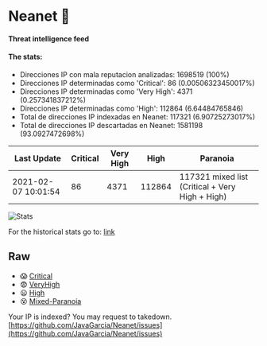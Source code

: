 # Neanet :hocho:
#### Threat intelligence feed
#### The stats:

- Direcciones IP con mala reputacion analizadas: 1698519 (100%)
- Direcciones IP determinadas como 'Critical':  86 (0.00506323450017%)
- Direcciones IP determinadas como 'Very High':  4371 (0.257341837212%)
- Direcciones IP determinadas como 'High':  112864 (6.64484765846)
- Total de direcciones IP indexadas en Neanet:  117321 (6.90725273017%)
- Total de direcciones IP descartadas en Neanet:  1581198 (93.0927472698%)

| Last Update | Critical | Very High | High | Paranoia |
| --- | --- | --- | --- | --- |
| 2021-02-07 10:01:54 | 86 | 4371 | 112864 | 117321 mixed list (Critical + Very High + High)|

![Stats](https://docs.google.com/spreadsheets/d/e/2PACX-1vSnaNMIXVabIpDJjufMlzH7poXnshF3mgd8Is1g9ytUEzVsP5my4Trn8f-xkoLLQ38xpL3HtmUexLo6/pubchart?oid=501124687&format=image)

For the historical stats go to: [link](/stats.csv)
## Raw
- :scream: [Critical](https://raw.githubusercontent.com/JavaGarcia/Neanet/master/blacklists/neanet_critical.txt)
- :fearful: [VeryHigh](https://raw.githubusercontent.com/JavaGarcia/Neanet/master/blacklists/neanet_veryHigh.txtt)
- :frowning: [High](https://raw.githubusercontent.com/JavaGarcia/Neanet/master/blacklists/neanet_high.txt)
- :dizzy_face: [Mixed-Paranoia](https://raw.githubusercontent.com/JavaGarcia/Neanet/master/blacklists/neanet_all.txt)


Your IP is indexed? You may request to takedown. [https://github.com/JavaGarcia/Neanet/issues](https://github.com/JavaGarcia/Neanet/issues)
























































































































































































































































































































































































































































































































































































































































































































































































































































































































































































































































































































































































































































































































































































































































































































































































































































































































































































































































































































































































































































































































































































































































































































































































































































































































































































































































































































































































































































































































































































































































































































































































































































































































































































































































































































































































































































































































































































































































































































































































































































































































































































